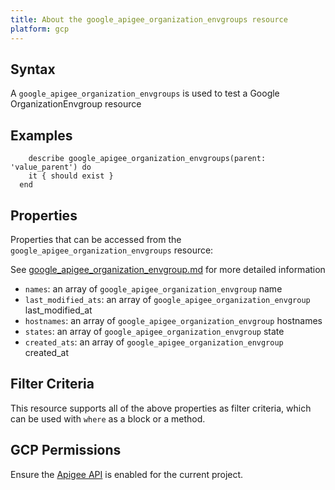 ```yaml
---
title: About the google_apigee_organization_envgroups resource
platform: gcp
---
```


## Syntax

A `google_apigee_organization_envgroups` is used to test a Google OrganizationEnvgroup resource

## Examples

```
    describe google_apigee_organization_envgroups(parent: 'value_parent') do
    it { should exist }
  end
```

## Properties

Properties that can be accessed from the `google_apigee_organization_envgroups` resource:

See [google_apigee_organization_envgroup.md](google_apigee_organization_envgroup.md) for more detailed information
  * `names`: an array of `google_apigee_organization_envgroup` name
  * `last_modified_ats`: an array of `google_apigee_organization_envgroup` last_modified_at
  * `hostnames`: an array of `google_apigee_organization_envgroup` hostnames
  * `states`: an array of `google_apigee_organization_envgroup` state
  * `created_ats`: an array of `google_apigee_organization_envgroup` created_at

## Filter Criteria

This resource supports all of the above properties as filter criteria, which can be used
with `where` as a block or a method.

## GCP Permissions

Ensure the [Apigee API](https://console.cloud.google.com/apis/library/apigee.googleapis.com/) is enabled for the current project.
